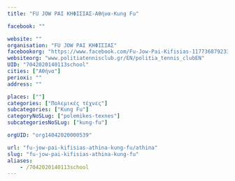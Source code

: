 ```yaml
---
title: "FU JOW PAI ΚΗΦΙΣΙΑΣ-Αθήνα-Kung Fu"

facebook: ""

website: ""
organisation: "FU JOW PAI ΚΗΦΙΣΙΑΣ"
facebookorg: "https://www.facebook.com/Fu-Jow-Pai-Kifisias-1177368792333167/"
websiteorg: "www.politiatennisclub.gr/EN/politia_tennis_clubEN"
UID: "7042020140113school"
cities: ["Αθήνα"]
perioxi: ""
address: ""

places: [""]
categories: ["Πολεμικές τέχνες"]
subcategories: ["Kung Fu"]
categoryNoSLug: ["polemikes-texnes"]
subcategoriesNoSLug: ["kung-fu"]

orgUID: "org14042020000539"

url: "fu-jow-pai-kifisias-athina-kung-fu/athina"
slug: "fu-jow-pai-kifisias-athina-kung-fu"
aliases:
    - /7042020140113school
---
```





